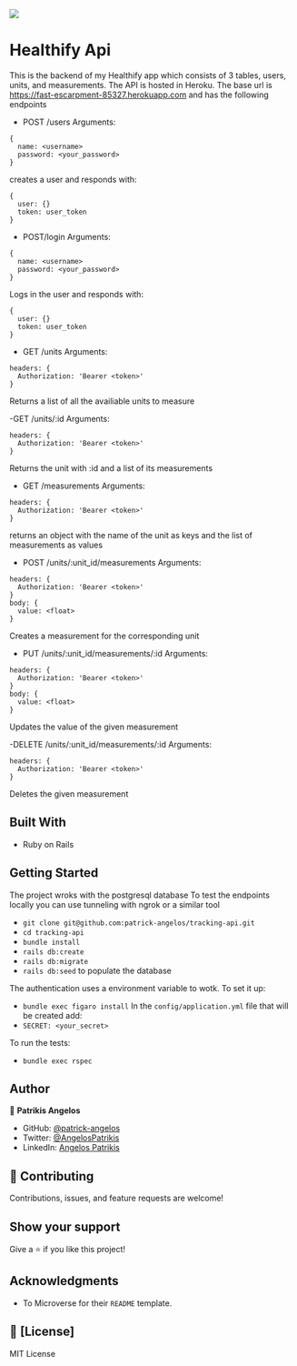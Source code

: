 ![](https://img.shields.io/badge/Microverse-blueviolet)

# Healthify Api

This is the backend of my Healthify app which consists of 3 tables, users, units, and measurements.
The API is hosted in Heroku. The base url is https://fast-escarpment-85327.herokuapp.com and has the following endpoints

- POST /users 
Arguments:
```
{
  name: <username>
  password: <your_password>
}
```
creates a user and responds with:
```
{
  user: {}
  token: user_token
}
```

- POST/login 
Arguments:
```
{
  name: <username>
  password: <your_password>
}
```
Logs in the user and responds with:
```
{
  user: {}
  token: user_token
}
```

- GET /units 
Arguments:
```
headers: {
  Authorization: 'Bearer <token>'
}
```
Returns a list of all the availiable units to measure

-GET /units/:id 
Arguments:
```
headers: {
  Authorization: 'Bearer <token>'
}
```
Returns the unit with :id and a list of its measurements

- GET /measurements
Arguments:
```
headers: {
  Authorization: 'Bearer <token>'
}
```
returns an object with the name of the unit as keys and the list of measurements as values

- POST /units/:unit_id/measurements 
Arguments:
```
headers: {
  Authorization: 'Bearer <token>'
}
body: {
  value: <float>
}
```
Creates a measurement for the corresponding unit

- PUT /units/:unit_id/measurements/:id
Arguments:
```
headers: {
  Authorization: 'Bearer <token>'
}
body: {
  value: <float>
}
```
Updates the value of the given measurement

-DELETE /units/:unit_id/measurements/:id
Arguments:
```
headers: {
  Authorization: 'Bearer <token>'
}
```
Deletes the given measurement


## Built With

- Ruby on Rails

## Getting Started

The project wroks with the postgresql database
To test the endpoints locally you can use tunneling with ngrok or a similar tool

- `git clone git@github.com:patrick-angelos/tracking-api.git`
- `cd tracking-api`
- `bundle install`
- `rails db:create`
- `rails db:migrate`
- `rails db:seed` to populate the database

The authentication uses a environment variable to wotk. To set it up:

- `bundle exec figaro install`
In the `config/application.yml` file that will be created add:
- `SECRET: <your_secret>`

To run the tests:

- `bundle exec rspec`

## Author

👤 **Patrikis Angelos**

- GitHub: [@patrick-angelos](https://github.com/patrick-angelos)
- Twitter: [@AngelosPatrikis](https://twitter.com/AngelosPatrikis)
- LinkedIn: [Angelos Patrikis](https://www.linkedin.com/in/angelos-patrikis-a590a61b5/)

## 🤝 Contributing

Contributions, issues, and feature requests are welcome!

## Show your support

Give a ⭐️ if you like this project!

## Acknowledgments

- To Microverse for their `README` template.

## 📝 [License]

MIT License
